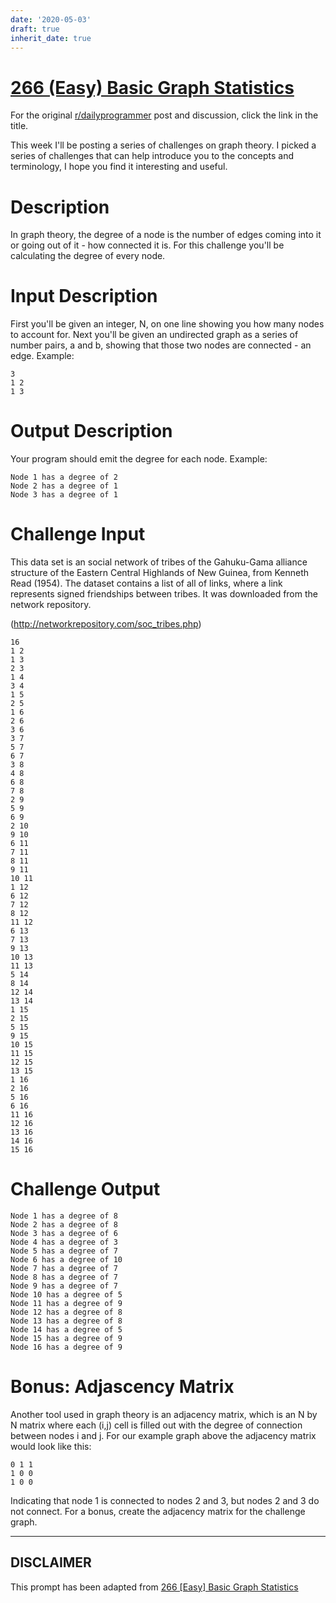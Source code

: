 ```yaml
---
date: '2020-05-03'
draft: true
inherit_date: true
---
```


# [266 (Easy) Basic Graph Statistics](https://www.reddit.com/r/dailyprogrammer/comments/4ijtrt/20160509_challenge_266_easy_basic_graph/)

For the original [r/dailyprogrammer](https://www.reddit.com/r/dailyprogrammer/) post and discussion, click the link in the title.

This week I'll be posting a series of challenges on graph theory. I picked a series of challenges that can help introduce you to the concepts and terminology, I hope you find it interesting and useful. 

# Description
In graph theory, the degree of a node is the number of edges coming into it or going out of it - how connected it is. For this challenge you'll be calculating the degree of every node. 

# Input Description
First you'll be given an integer, N, on one line showing you how many nodes to account for. Next you'll be given an undirected graph as a series of number pairs, a and b, showing that those two nodes are connected - an edge. Example:


```
3 
1 2
1 3
```
# Output Description
Your program should emit the degree for each node. Example:


```
Node 1 has a degree of 2
Node 2 has a degree of 1
Node 3 has a degree of 1
```
# Challenge Input
This data set is an social network of tribes of the Gahuku-Gama alliance structure of the Eastern Central Highlands of New Guinea, from Kenneth Read (1954). The dataset contains a list of all of links, where a link represents signed friendships between tribes. It was downloaded from the network repository. 

(http://networkrepository.com/soc_tribes.php)

```
16
1 2
1 3
2 3
1 4
3 4
1 5
2 5
1 6
2 6
3 6
3 7
5 7
6 7
3 8
4 8
6 8
7 8
2 9
5 9
6 9
2 10
9 10
6 11
7 11
8 11
9 11
10 11
1 12
6 12
7 12
8 12
11 12
6 13
7 13
9 13
10 13
11 13
5 14
8 14
12 14
13 14
1 15
2 15
5 15
9 15
10 15
11 15
12 15
13 15
1 16
2 16
5 16
6 16
11 16
12 16
13 16
14 16
15 16
```
# Challenge Output

```
Node 1 has a degree of 8
Node 2 has a degree of 8
Node 3 has a degree of 6
Node 4 has a degree of 3
Node 5 has a degree of 7
Node 6 has a degree of 10
Node 7 has a degree of 7
Node 8 has a degree of 7
Node 9 has a degree of 7
Node 10 has a degree of 5
Node 11 has a degree of 9
Node 12 has a degree of 8
Node 13 has a degree of 8
Node 14 has a degree of 5
Node 15 has a degree of 9
Node 16 has a degree of 9
```
# Bonus: Adjascency Matrix
Another tool used in graph theory is an adjacency matrix, which is an N by N matrix where each (i,j) cell is filled out with the degree of connection between nodes i and j. For our example graph above the adjacency matrix would look like this:


```
0 1 1
1 0 0
1 0 0
```
Indicating that node 1 is connected to nodes 2 and 3, but nodes 2 and 3 do not connect. For a bonus, create the adjacency matrix for the challenge graph. 


----
## **DISCLAIMER**
This prompt has been adapted from [266 [Easy] Basic Graph Statistics](https://www.reddit.com/r/dailyprogrammer/comments/4ijtrt/20160509_challenge_266_easy_basic_graph/
)
